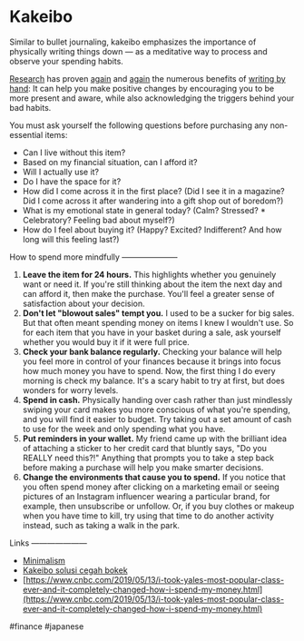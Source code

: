 # Kakeibo

Similar to bullet journaling, kakeibo emphasizes the importance of physically writing things down — as a meditative way to process and observe your spending habits.

[Research](https://www.ncbi.nlm.nih.gov/pubmed/23804013) has proven [again](https://www.mic.com/articles/110662/science-shows-something-surprising-about-people-who-still-journal#.n0QO5ApTN) and [again](https://onlinelibrary.wiley.com/doi/abs/10.1111/j.1949-8594.1985.tb09614.x) the numerous benefits of [writing by hand](https://www.cnbc.com/2019/07/25/deepak-chopra-benefits-of-journaling-and-8-prompts-to-get-you-started.html): It can help you make positive changes by encouraging you to be more present and aware, while also acknowledging the triggers behind your bad habits.

You must ask yourself the following questions before purchasing any non-essential items:

- Can I live without this item?
- Based on my financial situation, can I afford it?
- Will I actually use it?
- Do I have the space for it?
- How did I come across it in the first place? (Did I see it in a magazine? Did I come across it after wandering into a gift shop out of boredom?)
- What is my emotional state in general today? (Calm? Stressed? \* Celebratory? Feeling bad about myself?)
- How do I feel about buying it? (Happy? Excited? Indifferent? And how long will this feeling last?)

How to spend more mindfully
———————

1. **Leave the item for 24 hours.** This highlights whether you genuinely want or need it. If you're still thinking about the item the next day and can afford it, then make the purchase. You'll feel a greater sense of satisfaction about your decision.
2. **Don't let "blowout sales" tempt you.** I used to be a sucker for big sales. But that often meant spending money on items I knew I wouldn't use. So for each item that you have in your basket during a sale, ask yourself whether you would buy it if it were full price.
3. **Check your bank balance regularly.** Checking your balance will help you feel more in control of your finances because it brings into focus how much money you have to spend. Now, the first thing I do every morning is check my balance. It's a scary habit to try at first, but does wonders for worry levels.
4. **Spend in cash.** Physically handing over cash rather than just mindlessly swiping your card makes you more conscious of what you're spending, and you will find it easier to budget. Try taking out a set amount of cash to use for the week and only spending what you have.
5. **Put reminders in your wallet.** My friend came up with the brilliant idea of attaching a sticker to her credit card that bluntly says, "Do you REALLY need this?!" Anything that prompts you to take a step back before making a purchase will help you make smarter decisions.
6. **Change the environments that cause you to spend.** If you notice that you often spend money after clicking on a marketing email or seeing pictures of an Instagram influencer wearing a particular brand, for example, then unsubscribe or unfollow. Or, if you buy clothes or makeup when you have time to kill, try using that time to do another activity instead, such as taking a walk in the park.

Links
———————

- [Minimalism](evernote:///view/150942083/s594/34daadc5-e82c-45b6-bfe4-0a44e803a014/34daadc5-e82c-45b6-bfe4-0a44e803a014/)
- [Kakeibo solusi cegah bokek](evernote:///view/150942083/s594/bc7ff666-3925-429e-aedd-75b78aebd555/bc7ff666-3925-429e-aedd-75b78aebd555/)
- [https://www.cnbc.com/2019/05/13/i-took-yales-most-popular-class-ever-and-it-completely-changed-how-i-spend-my-money.html](https://www.cnbc.com/2019/05/13/i-took-yales-most-popular-class-ever-and-it-completely-changed-how-i-spend-my-money.html)

#finance #japanese
